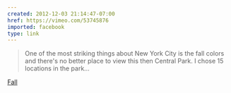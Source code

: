 ```yaml
---
created: 2012-12-03 21:14:47-07:00
href: https://vimeo.com/53745876
imported: facebook
type: link
---
```


> One of the most striking things about New York City is the fall colors and there's no better place to view this then Central Park. I chose 15 locations in the park…

[Fall](https://vimeo.com/53745876)